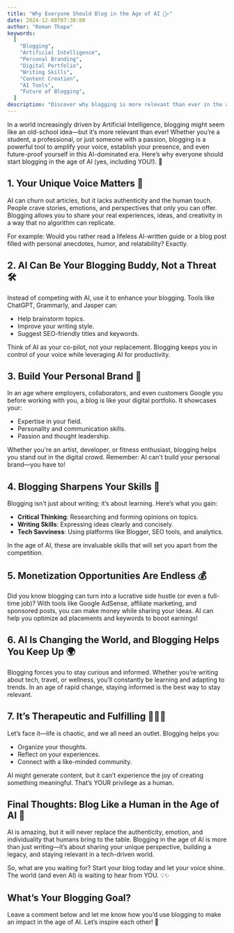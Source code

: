 ```yaml
---
title: "Why Everyone Should Blog in the Age of AI 🤖✍️"
date: 2024-12-08T07:38:00
author: "Roman Thapa"
keywords:
  [
    "Blogging",
    "Artificial Intelligence",
    "Personal Branding",
    "Digital Portfolio",
    "Writing Skills",
    "Content Creation",
    "AI Tools",
    "Future of Blogging",
  ]
description: "Discover why blogging is more relevant than ever in the age of AI. Learn how to amplify your voice, build your personal brand, and stay ahead in a tech-driven world."
---
```


In a world increasingly driven by Artificial Intelligence, blogging might seem like an old-school idea—but it’s more relevant than ever! Whether you’re a student, a professional, or just someone with a passion, blogging is a powerful tool to amplify your voice, establish your presence, and even future-proof yourself in this AI-dominated era. Here’s why everyone should start blogging in the age of AI (yes, including YOU!). 🚀

## 1. Your Unique Voice Matters 🎤

AI can churn out articles, but it lacks authenticity and the human touch. People crave stories, emotions, and perspectives that only you can offer. Blogging allows you to share your real experiences, ideas, and creativity in a way that no algorithm can replicate.

For example: Would you rather read a lifeless AI-written guide or a blog post filled with personal anecdotes, humor, and relatability? Exactly.

## 2. AI Can Be Your Blogging Buddy, Not a Threat 🛠️

Instead of competing with AI, use it to enhance your blogging. Tools like ChatGPT, Grammarly, and Jasper can:

- Help brainstorm topics.
- Improve your writing style.
- Suggest SEO-friendly titles and keywords.

Think of AI as your co-pilot, not your replacement. Blogging keeps you in control of your voice while leveraging AI for productivity.

## 3. Build Your Personal Brand 🌟

In an age where employers, collaborators, and even customers Google you before working with you, a blog is like your digital portfolio. It showcases your:

- Expertise in your field.
- Personality and communication skills.
- Passion and thought leadership.

Whether you're an artist, developer, or fitness enthusiast, blogging helps you stand out in the digital crowd. Remember: AI can't build your personal brand—you have to!

## 4. Blogging Sharpens Your Skills 🧠

Blogging isn’t just about writing; it’s about learning. Here’s what you gain:

- **Critical Thinking**: Researching and forming opinions on topics.
- **Writing Skills**: Expressing ideas clearly and concisely.
- **Tech Savviness**: Using platforms like Blogger, SEO tools, and analytics.

In the age of AI, these are invaluable skills that will set you apart from the competition.

## 5. Monetization Opportunities Are Endless 💰

Did you know blogging can turn into a lucrative side hustle (or even a full-time job)? With tools like Google AdSense, affiliate marketing, and sponsored posts, you can make money while sharing your ideas. AI can help you optimize ad placements and keywords to boost earnings!

## 6. AI Is Changing the World, and Blogging Helps You Keep Up 🌍

Blogging forces you to stay curious and informed. Whether you’re writing about tech, travel, or wellness, you’ll constantly be learning and adapting to trends. In an age of rapid change, staying informed is the best way to stay relevant.

## 7. It’s Therapeutic and Fulfilling 🧘‍♂️💡

Let’s face it—life is chaotic, and we all need an outlet. Blogging helps you:

- Organize your thoughts.
- Reflect on your experiences.
- Connect with a like-minded community.

AI might generate content, but it can’t experience the joy of creating something meaningful. That’s YOUR privilege as a human.

## Final Thoughts: Blog Like a Human in the Age of AI 🌈

AI is amazing, but it will never replace the authenticity, emotion, and individuality that humans bring to the table. Blogging in the age of AI is more than just writing—it’s about sharing your unique perspective, building a legacy, and staying relevant in a tech-driven world.

So, what are you waiting for? Start your blog today and let your voice shine. The world (and even AI) is waiting to hear from YOU. 💡✨

## What’s Your Blogging Goal?

Leave a comment below and let me know how you’d use blogging to make an impact in the age of AI. Let’s inspire each other! 💬
